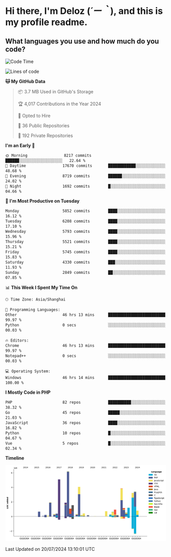 # **Hi there, I'm Deloz (*´ー｀*), and this is my profile readme.**

## **What languages you use and how much do you code?**

<!--START_SECTION:waka-->
![Code Time](http://img.shields.io/badge/Code%20Time-4%2C459%20hrs%2010%20mins-blue)

![Lines of code](https://img.shields.io/badge/From%20Hello%20World%20I%27ve%20Written-41.2%20million%20lines%20of%20code-blue)

**🐱 My GitHub Data** 

> 📦 3.7 MB Used in GitHub's Storage 
 > 
> 🏆 4,017 Contributions in the Year 2024
 > 
> 💼 Opted to Hire
 > 
> 📜 36 Public Repositories 
 > 
> 🔑 192 Private Repositories 
 > 
**I'm an Early 🐤** 

```text
🌞 Morning                8217 commits        ██████░░░░░░░░░░░░░░░░░░░   22.64 % 
🌆 Daytime                17670 commits       ████████████░░░░░░░░░░░░░   48.68 % 
🌃 Evening                8719 commits        ██████░░░░░░░░░░░░░░░░░░░   24.02 % 
🌙 Night                  1692 commits        █░░░░░░░░░░░░░░░░░░░░░░░░   04.66 % 
```
📅 **I'm Most Productive on Tuesday** 

```text
Monday                   5852 commits        ████░░░░░░░░░░░░░░░░░░░░░   16.12 % 
Tuesday                  6208 commits        ████░░░░░░░░░░░░░░░░░░░░░   17.10 % 
Wednesday                5793 commits        ████░░░░░░░░░░░░░░░░░░░░░   15.96 % 
Thursday                 5521 commits        ████░░░░░░░░░░░░░░░░░░░░░   15.21 % 
Friday                   5745 commits        ████░░░░░░░░░░░░░░░░░░░░░   15.83 % 
Saturday                 4330 commits        ███░░░░░░░░░░░░░░░░░░░░░░   11.93 % 
Sunday                   2849 commits        ██░░░░░░░░░░░░░░░░░░░░░░░   07.85 % 
```


📊 **This Week I Spent My Time On** 

```text
🕑︎ Time Zone: Asia/Shanghai

💬 Programming Languages: 
Other                    46 hrs 13 mins      █████████████████████████   99.97 % 
Python                   0 secs              ░░░░░░░░░░░░░░░░░░░░░░░░░   00.03 % 

🔥 Editors: 
Chrome                   46 hrs 13 mins      █████████████████████████   99.97 % 
Notepad++                0 secs              ░░░░░░░░░░░░░░░░░░░░░░░░░   00.03 % 

💻 Operating System: 
Windows                  46 hrs 14 mins      █████████████████████████   100.00 % 
```

**I Mostly Code in PHP** 

```text
PHP                      82 repos            ██████████░░░░░░░░░░░░░░░   38.32 % 
Go                       45 repos            █████░░░░░░░░░░░░░░░░░░░░   21.03 % 
JavaScript               36 repos            ████░░░░░░░░░░░░░░░░░░░░░   16.82 % 
Python                   10 repos            █░░░░░░░░░░░░░░░░░░░░░░░░   04.67 % 
Vue                      5 repos             █░░░░░░░░░░░░░░░░░░░░░░░░   02.34 % 
```



**Timeline**

![Lines of Code chart](https://raw.githubusercontent.com/deloz/deloz/main/assets/bar_graph.png)


 Last Updated on 20/07/2024 13:10:01 UTC
<!--END_SECTION:waka-->

